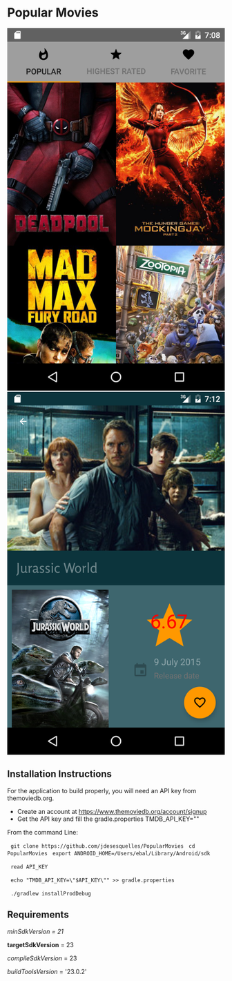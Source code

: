 Popular Movies
==============

![Alt text](screenshot.png?raw=true "Popular Movies List view")
![Alt text](screenshot2.png?raw=true "Popular Movies Detail Screen")

Installation Instructions
-------------------------
For the application to build properly, you will need an API key from themoviedb.org.
* Create an account at https://www.themoviedb.org/account/signup
* Get the API key and fill the gradle.properties TMDB_API_KEY=""

From the command Line:

&nbsp;&nbsp;`git clone https://github.com/jdesesquelles/PopularMovies`
  &nbsp;&nbsp;`cd PopularMovies`
&nbsp;&nbsp;`export ANDROID_HOME=/Users/ebal/Library/Android/sdk`

&nbsp;&nbsp;`read API_KEY`

&nbsp;&nbsp;`echo "TMDB_API_KEY=\"$API_KEY\"" >> gradle.properties`

&nbsp;&nbsp;`./gradlew installProdDebug`

## Requirements

_minSdkVersion = 21_

**targetSdkVersion** = 23

_compileSdkVersion_ = 23

_buildToolsVersion_ = '23.0.2'